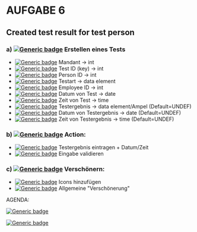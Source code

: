 # AUFGABE 6

## Created test result for test person

### a) [![Generic badge](https://img.shields.io/badge/Status-Done-green.svg)](https://shields.io/) Erstellen eines Tests 
- [![Generic badge](https://img.shields.io/badge/Status-Done-green.svg)](https://shields.io/) Mandant -> int
- [![Generic badge](https://img.shields.io/badge/Status-Done-green.svg)](https://shields.io/) Test ID (key) -> int
- [![Generic badge](https://img.shields.io/badge/Status-Done-green.svg)](https://shields.io/) Person ID -> int
- [![Generic badge](https://img.shields.io/badge/Status-Done-green.svg)](https://shields.io/) Testart -> data element
- [![Generic badge](https://img.shields.io/badge/Status-Done-green.svg)](https://shields.io/) Employee ID -> int
- [![Generic badge](https://img.shields.io/badge/Status-Done-green.svg)](https://shields.io/) Datum von Test -> date
- [![Generic badge](https://img.shields.io/badge/Status-Done-green.svg)](https://shields.io/) Zeit von Test -> time
- [![Generic badge](https://img.shields.io/badge/Status-Done-green.svg)](https://shields.io/) Testergebnis -> data element/Ampel (Default=UNDEF)
- [![Generic badge](https://img.shields.io/badge/Status-Done-green.svg)](https://shields.io/) Datum von Testergebnis -> date (Default=UNDEF)
- [![Generic badge](https://img.shields.io/badge/Status-Done-green.svg)](https://shields.io/) Zeit von Testergebnis -> time (Default=UNDEF)

### b) [![Generic badge](https://img.shields.io/badge/Status-New-white.svg)](https://shields.io/) Action: 
- [![Generic badge](https://img.shields.io/badge/Status-Done-green.svg)](https://shields.io/) Testergebnis eintragen + Datum/Zeit
- [![Generic badge](https://img.shields.io/badge/Status-New-white.svg)](https://shields.io/) Eingabe validieren

### c) [![Generic badge](https://img.shields.io/badge/Status-New-white.svg)](https://shields.io/) Verschönern:
- [![Generic badge](https://img.shields.io/badge/Status-New-white.svg)](https://shields.io/) Icons hinzufügen
- [![Generic badge](https://img.shields.io/badge/Status-New-white.svg)](https://shields.io/) Allgemeine "Verschönerung"

AGENDA: 

[![Generic badge](https://img.shields.io/badge/Status-New-white.svg)](https://shields.io/)

[![Generic badge](https://img.shields.io/badge/Status-Done-green.svg)](https://shields.io/)
